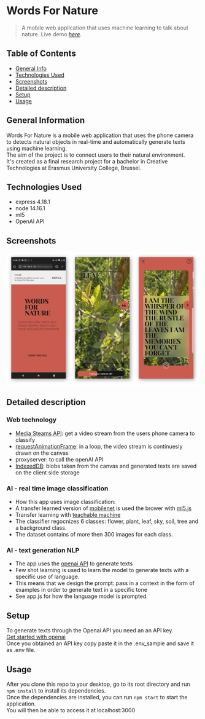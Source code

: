 # Words For Nature

> A mobile web application that uses machine learning to talk about nature.
> Live demo [_here_](https://words-for-nature.herokuapp.com/).

## Table of Contents

- [General Info](#general-information)
- [Technologies Used](#technologies-used)
- [Screenshots](#screenshots)
- [Detailed description](#detailed-description)
- [Setup](#setup)
- [Usage](#usage)

## General Information

Words For Nature is a mobile web application that uses the phone camera to detects natural objects in real-time and automatically generate texts using machine learning.<br /> The aim of the project is to connect users to their natural environment.<br /> It's created as a final research project for a bachelor in Creative Technologies at Erasmus University College, Brussel.

## Technologies Used

- express 4.18.1
- node 14.16.1
- ml5
- OpenAI API

## Screenshots

![Example screenshot](./img/screenshots.png)

## Detailed description

### Web technology

- [Media Steams API](https://developer.mozilla.org/en-US/docs/Web/API/MediaStream?retiredLocale=nl): get a video stream from the users phone camera to classify
- [requestAnimationFrame](https://developer.mozilla.org/en-US/docs/Web/API/window/requestAnimationFrame): in a loop, the video stream is continuesly drawn on the canvas
- proxyserver: to call the openAI API
- [IndexedDB](https://developer.mozilla.org/en-US/docs/Web/API/IndexedDB_API?retiredLocale=nl): blobs taken from the canvas and generated texts are saved on the client side storage

### AI - real time image classification

- How this app uses image classification:
- A transfer learned version of [mobilenet](https://arxiv.org/abs/1704.04861) is used the brower with [ml5.js](https://learn.ml5js.org/#/reference/image-classifier)
- Transfer learning with [teachable machine](https://teachablemachine.withgoogle.com/)
- The classifier regocnizes 6 classes: flower, plant, leaf, sky, soil, tree and a background class.
- The dataset contains of more then 300 images for each class.

### AI - text generation NLP

- The app uses the [openai API](https://openai.com/api/) to generate texts
- Few shot learning is used to learn the model to generate texts with a specific use of language.
- This means that we design the prompt: pass in a context in the form of examples in order to generate text in a specific tone
- See app.js for how the language model is prompted.

## Setup

To generate texts through the Openai API you need an an API key.<br />
[Get started with openai](https://openai.com/api/)<br />
Once you obtained an API key copy paste it in the .env_sample and save it as .env file.

## Usage

After you clone this repo to your desktop, go to its root directory and run `npm install` to install its dependencies.<br />
Once the dependencies are installed, you can run `npm start` to start the application.<br /> You will then be able to access it at localhost:3000
